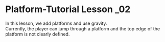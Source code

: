 # Platform-Tutorial Lesson _02
In this lesson, we add platforms and use gravity.  
Currently, the player can jump through a platform and the top edge of the platform
is not clearly defined.
